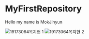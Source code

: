 # MyFirstRepository

Hello my name is MokJihyun

![19173064목지현 1](https://user-images.githubusercontent.com/71024951/93014418-e49f8280-f5eb-11ea-9b2b-f5b3f238bbf8.png)
![19173064목지현 2](https://user-images.githubusercontent.com/71024951/93014436-0ef14000-f5ec-11ea-9391-8bfbf271a55c.png)
